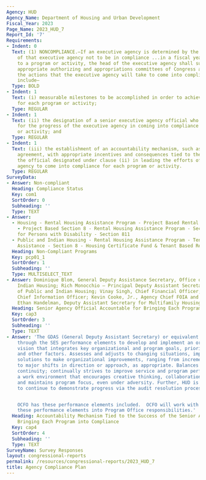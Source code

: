 ```yaml
---
Agency: HUD
Agency_Name: Department of Housing and Urban Development
Fiscal_Year: 2023
Page_Name: 2023_HUD_7
Report_Id: '7'
Requirements:
- Indent: 0
  Text: (1) NONCOMPLIANCE.—If an executive agency is determined by the Inspector General
    of that executive agency not to be in compliance ...in a fiscal year with respect
    to a program or activity, the head of the executive agency shall submit to the
    appropriate authorizing and appropriations committees of Congress a plan describing
    the actions that the executive agency will take to come into compliance. The plan...shall
    include—
  Type: BOLD
- Indent: 1
  Text: (i) measurable milestones to be accomplished in order to achieve compliance
    for each program or activity;
  Type: REGULAR
- Indent: 1
  Text: (ii) the designation of a senior executive agency official who shall be accountable
    for the progress of the executive agency in coming into compliance for each program
    or activity; and
  Type: REGULAR
- Indent: 1
  Text: (iii) the establishment of an accountability mechanism, such as a performance
    agreement, with appropriate incentives and consequences tied to the success of
    the official designated under clause (ii) in leading the efforts of the executive
    agency to come into compliance for each program or activity.
  Type: REGULAR
SurveyData:
- Answer: Non-compliant
  Heading: Compliance Status
  Key: com1
  SortOrder: 0
  Subheading: ''
  Type: TEXT
- Answer:
  - Housing - Rental Housing Assistance Program - Project Based Rental Assistance
    - Project Based Section 8 - Rental Housing Assistance Program - Section 236 -Housing
    for Persons with Disability - Section 811
  - Public and Indian Housing - Rental Housing Assistance Program - Tenant Based Rental
    Assistance - Section 8 - Housing Certificate Fund & Tenant Based Rental Assistance
  Heading: Non-Compliant Programs
  Key: pcp01_1
  SortOrder: 1
  Subheading: ''
  Type: MULTISELECT_TEXT
- Answer: Dominique Blom, General Deputy Assistance Secretary, Office of Public and
    Indian Housing; Rich Monocchio – Principal Deputy Assistant Secretary, Office
    of Public and Indian Housing; Vinay Singh, Chief Financial Officer; Beth Niblock,
    Chief Information Officer; Kevin Cooke, Jr., Agency Chief FOIA and Privacy Officer;
    Ethan Handelman, Deputy Assistant Secretary for Multifamily Housing Program
  Heading: Senior Agency Official Accountable for Bringing Each Program into Compliance
  Key: cap3
  SortOrder: 3
  Subheading: ''
  Type: TEXT
- Answer: 'The GDAS (General Deputy Assistant Secretary) or equivalent are incentivized
    through the SES performance elements to develop and implement an organizational
    vision that integrates key organizational and program goals, priorities, values,
    and other factors. Assesses and adjusts to changing situations, implementing innovative
    solutions to make organizational improvements, ranging from incremental improvements
    to major shifts in direction or approach, as appropriate. Balances change and
    continuity; continually strives to improve service and program performance; creates
    a work environment that encourages creative thinking, collaboration, and transparency;
    and maintains program focus, even under adversity. Further, HUD is incentivized
    to continue to demonstrate progress via the audit resolution process.


    OCFO has these performance elements included.  OCFO will work with OCHCO to incorporate
    these performance elements into Program Office responsibilities.'
  Heading: Accountability Mechanism Tied to the Success of the Senior Agency Official
    Bringing Each Program into Compliance
  Key: cap4
  SortOrder: 4
  Subheading: ''
  Type: TEXT
SurveyName: Survey Responses
layout: congressional-reports
permalink: /resources/congressional-reports/2023_HUD_7
title: Agency Compliance Plan
---
```

